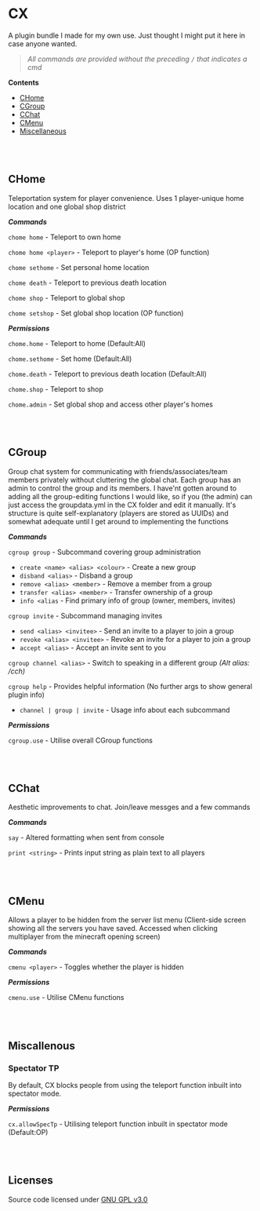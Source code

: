 # CX

A plugin bundle I made for my own use. Just thought I might put it here in case anyone wanted.

> *All commands are provided without the preceding `/` that indicates a cmd*

**Contents**

* [CHome](#chome)
* [CGroup](#cgroup)
* [CChat](#cchat)
* [CMenu](#cmenu)
* [Miscellaneous](#miscallenous)

<br></br>

## CHome

Teleportation system for player convenience. Uses 1 player-unique home location and one global shop district

***Commands***

`chome home` - Teleport to own home

`chome home <player>` - Teleport to player's home (OP function)

`chome sethome` - Set personal home location

`chome death` - Teleport to previous death location

`chome shop` - Teleport to global shop

`chome setshop` - Set global shop location (OP function)

***Permissions***

`chome.home` - Teleport to home (Default:All)

`chome.sethome` - Set home (Default:All)

`chome.death` - Teleport to previous death location (Default:All)

`chome.shop` - Teleport to shop

`chome.admin` - Set global shop and access other player's homes

<br></br>

## CGroup

Group chat system for communicating with friends/associates/team members privately without cluttering the global chat.
Each group has an admin to control the group and its members. I have'nt gotten around to adding all the group-editing
functions I would like, so if you (the admin) can just access the groupdata.yml in the CX folder and edit it manually.
It's structure is quite self-explanatory (players are stored as UUIDs) and somewhat adequate until I get around to
implementing the functions

***Commands***

`cgroup group` - Subcommand covering group administration

* `create <name> <alias> <colour>` - Create a new group
* `disband <alias>` - Disband a group
* `remove <alias> <member>` - Remove a member from a group
* `transfer <alias> <member>` - Transfer ownership of a group
* `info <alias` - Find primary info of group (owner, members, invites)

`cgroup invite` - Subcommand managing invites

* `send <alias> <invitee>` - Send an invite to a player to join a group
* `revoke <alias> <invitee>` - Revoke an invite for a player to join a group
* `accept <alias>` - Accept an invite sent to you

`cgroup channel <alias>` - Switch to speaking in a different group *(Alt alias: /cch)*

`cgroup help` - Provides helpful information (No further args to show general plugin info)

* `channel | group | invite` - Usage info about each subcommand

***Permissions***

`cgroup.use` - Utilise overall CGroup functions

<br></br>

## CChat

Aesthetic improvements to chat. Join/leave messges and a few commands

***Commands***

`say` - Altered formatting when sent from console

`print <string>` - Prints input string as plain text to all players

<br></br>

## CMenu

Allows a player to be hidden from the server list menu (Client-side screen showing all the servers you have saved.
Accessed when clicking multiplayer from the minecraft opening screen)

***Commands***

`cmenu <player>` - Toggles whether the player is hidden

***Permissions***

`cmenu.use` - Utilise CMenu functions

<br></br>

## Miscallenous

### Spectator TP

By default, CX blocks people from using the teleport function inbuilt into spectator mode.

***Permissions***

`cx.allowSpecTp` - Utilising teleport function inbuilt in spectator mode (Default:OP)

<br></br>

## Licenses

Source code licensed under [GNU GPL v3.0](./LICENSE)